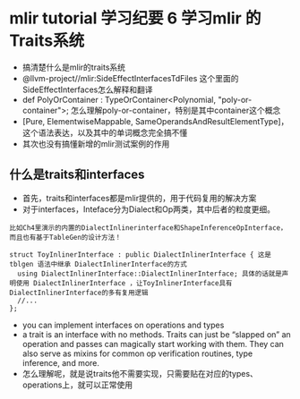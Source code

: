 # mlir tutorial 学习纪要 6 学习mlir 的Traits系统
- 搞清楚什么是mlir的traits系统
- @llvm-project//mlir:SideEffectInterfacesTdFiles 这个里面的SideEffectInterfaces怎么解释和翻译
- def PolyOrContainer : TypeOrContainer<Polynomial, "poly-or-container">; 怎么理解poly-or-container，特别是其中container这个概念
- [Pure, ElementwiseMappable, SameOperandsAndResultElementType]，这个语法表达，以及其中的单词概念完全搞不懂
- 其次也没有搞懂新增的mlir测试案例的作用

## 什么是traits和interfaces
- 首先，traits和interfaces都是mlir提供的，用于代码复用的解决方案
- 对于interfaces，Inteface分为Dialect和Op两类，其中后者的粒度更细。
```
比如Ch4里演示的内置的DialectInlinerinterface和ShapeInferenceOpInterface，而且也有基于TableGen的设计方法！

struct ToyInlinerInterface : public DialectInlinerInterface { 这是tblgen 语法中继承 DialectInlinerInterface的方式
  using DialectInlinerInterface::DialectInlinerInterface; 具体的话就是声明使用 DialectInlinerInterface ，让ToyInlinerInterface具有DialectInlinerInterface的多有复用逻辑
  //...
};
```
- you can implement interfaces on operations and types
-  a trait is an interface with no methods. Traits can just be “slapped on” an operation and passes can magically start working with them. They can also serve as mixins for common op verification routines, type inference, and more.
-  怎么理解呢，就是说traits他不需要实现，只需要贴在对应的types、operations上，就可以正常使用
